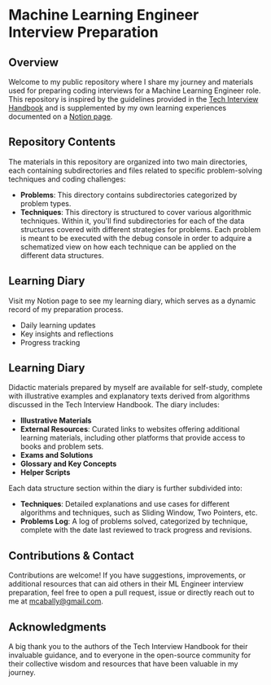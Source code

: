 # Machine Learning Engineer Interview Preparation

## Overview
Welcome to my public repository where I share my journey and materials used for preparing coding interviews for a Machine Learning Engineer role. This repository is inspired by the guidelines provided in the [Tech Interview Handbook](https://www.techinterviewhandbook.org/software-engineering-interview-guide/) and is supplemented by my own learning experiences documented on a [Notion page](https://oil-bucket-2c0.notion.site/Coding-Interview-e637e731ef884505b7e7f8e48ef40d03).

## Repository Contents
The materials in this repository are organized into two main directories, each containing subdirectories and files related to specific problem-solving techniques and coding challenges:
- **Problems**: This directory contains subdirectories categorized by problem types.
- **Techniques**: This directory is structured to cover various algorithmic techniques. Within it, you'll find subdirectories for each of the data structures covered with different strategies for problems. Each problem is meant to be executed with the debug console in order to adquire a schematized view on how each technique can be applied on the different data structures.

## Learning Diary
Visit my Notion page to see my learning diary, which serves as a dynamic record of my preparation process. 
- Daily learning updates
- Key insights and reflections
- Progress tracking

## Learning Diary
Didactic materials prepared by myself are available for self-study, complete with illustrative examples and explanatory texts derived from algorithms discussed in the Tech Interview Handbook. The diary includes:
- **Illustrative Materials**
- **External Resources**: Curated links to websites offering additional learning materials, including other platforms that provide access to books and problem sets.
- **Exams and Solutions**
- **Glossary and Key Concepts**
- **Helper Scripts**

Each data structure section within the diary is further subdivided into:

- **Techniques**: Detailed explanations and use cases for different algorithms and techniques, such as Sliding Window, Two Pointers, etc.
- **Problems Log**: A log of problems solved, categorized by technique, complete with the date last reviewed to track progress and revisions.

## Contributions & Contact
Contributions are welcome! If you have suggestions, improvements, or additional resources that can aid others in their ML Engineer interview preparation, feel free to open a pull request, issue or directly reach out to me at [mcabally@gmail.com](mailto:myemail@example.com).

## Acknowledgments
A big thank you to the authors of the Tech Interview Handbook for their invaluable guidance, and to everyone in the open-source community for their collective wisdom and resources that have been valuable in my journey.
